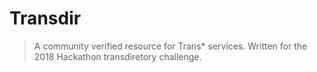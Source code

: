 Transdir
===
> A community verified resource for Trans* services. 
> Written for the 2018 Hackathon transdiretory challenge.
